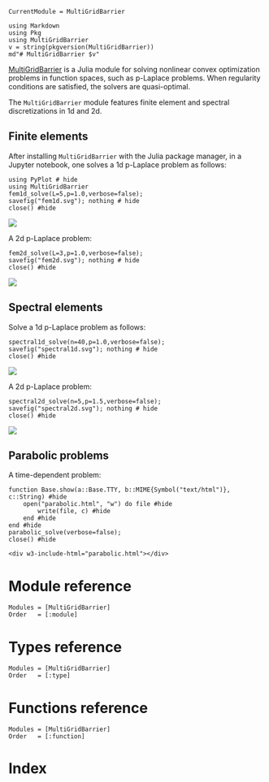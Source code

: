 ```@meta
CurrentModule = MultiGridBarrier
```

```@eval
using Markdown
using Pkg
using MultiGridBarrier
v = string(pkgversion(MultiGridBarrier))
md"# MultiGridBarrier $v"
```

[MultiGridBarrier](https://github.com/sloisel/MultiGridBarrier.jl) is a Julia module for solving nonlinear convex optimization problems in function spaces, such as p-Laplace problems. When regularity conditions are satisfied, the solvers are quasi-optimal.

The `MultiGridBarrier` module features finite element and spectral discretizations in 1d and 2d.

## Finite elements

After installing `MultiGridBarrier` with the Julia package manager, in a Jupyter notebook, one solves a 1d p-Laplace problem as follows:
```@example 1
using PyPlot # hide
using MultiGridBarrier
fem1d_solve(L=5,p=1.0,verbose=false);
savefig("fem1d.svg"); nothing # hide
close() #hide
```

![](fem1d.svg)

A 2d p-Laplace problem:
```@example 1
fem2d_solve(L=3,p=1.0,verbose=false);
savefig("fem2d.svg"); nothing # hide
close() #hide
```

![](fem2d.svg)

## Spectral elements

Solve a 1d p-Laplace problem as follows:
```@example 1
spectral1d_solve(n=40,p=1.0,verbose=false);
savefig("spectral1d.svg"); nothing # hide
close() #hide
```

![](spectral1d.svg)

A 2d p-Laplace problem:
```@example 1
spectral2d_solve(n=5,p=1.5,verbose=false);
savefig("spectral2d.svg"); nothing # hide
close() #hide
```

![](spectral2d.svg)

## Parabolic problems

A time-dependent problem:

```@example 1
function Base.show(a::Base.TTY, b::MIME{Symbol("text/html")}, c::String) #hide
    open("parabolic.html", "w") do file #hide
        write(file, c) #hide
    end #hide
end #hide
parabolic_solve(verbose=false);
close() #hide
```

```@raw html
<div w3-include-html="parabolic.html"></div>
```

# Module reference

```@autodocs
Modules = [MultiGridBarrier]
Order   = [:module]
```

# Types reference

```@autodocs
Modules = [MultiGridBarrier]
Order   = [:type]
```

# Functions reference

```@autodocs
Modules = [MultiGridBarrier]
Order   = [:function]
```

# Index

```@index
```

